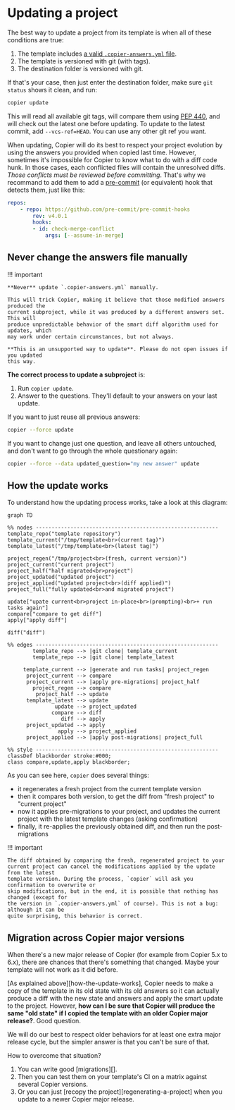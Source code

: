 # Updating a project

The best way to update a project from its template is when all of these conditions are
true:

1. The template includes
   [a valid `.copier-answers.yml` file](configuring.md#the-copier-answersyml-file).
2. The template is versioned with git (with tags).
3. The destination folder is versioned with git.

If that's your case, then just enter the destination folder, make sure `git status`
shows it clean, and run:

```bash
copier update
```

This will read all available git tags, will compare them using
[PEP 440](https://www.python.org/dev/peps/pep-0440/), and will check out the latest one
before updating. To update to the latest commit, add `--vcs-ref=HEAD`. You can use any
other git ref you want.

When updating, Copier will do its best to respect your project evolution by using the
answers you provided when copied last time. However, sometimes it's impossible for
Copier to know what to do with a diff code hunk. In those cases, each conflicted files
will contain the unresolved diffs. _Those conflicts must be reviewed before committing_.
That's why we recommand to add them to add a [pre-commit](https://pre-commit.com/) (or
equivalent) hook that detects them, just like this:

```yaml title=".pre-commit-config.yaml"
repos:
    - repo: https://github.com/pre-commit/pre-commit-hooks
        rev: v4.0.1
        hooks:
        - id: check-merge-conflict
            args: [--assume-in-merge]
```

## Never change the answers file manually

!!! important

    **Never** update `.copier-answers.yml` manually.

    This will trick Copier, making it believe that those modified answers produced the
    current subproject, while it was produced by a different answers set. This will
    produce unpredictable behavior of the smart diff algorithm used for updates, which
    may work under certain circumstances, but not always.

    **This is an unsupported way to update**. Please do not open issues if you updated
    this way.

**The correct process to update a subproject** is:

1. Run `copier update`.
1. Answer to the questions. They'll default to your answers on your last update.

If you want to just reuse all previous answers:

```sh
copier --force update
```

If you want to change just one question, and leave all others untouched, and don't want
to go through the whole questionary again:

```sh
copier --force --data updated_question="my new answer" update
```

## How the update works

To understand how the updating process works, take a look at this diagram:

```mermaid
graph TD

%% nodes ----------------------------------------------------------
template_repo("template repository")
template_current("/tmp/template<br>(current tag)")
template_latest("/tmp/template<br>(latest tag)")

project_regen("/tmp/project<br>(fresh, current version)")
project_current("current project")
project_half("half migrated<br>project")
project_updated("updated project")
project_applied("updated project<br>(diff applied)")
project_full("fully updated<br>and migrated project")

update["upate current<br>project in-place<br>(prompting)<br>+ run tasks again"]
compare["compare to get diff"]
apply["apply diff"]

diff("diff")

%% edges ----------------------------------------------------------
        template_repo --> |git clone| template_current
        template_repo --> |git clone| template_latest

     template_current --> |generate and run tasks| project_regen
      project_current --> compare
      project_current --> |apply pre-migrations| project_half
        project_regen --> compare
         project_half --> update
      template_latest --> update
               update --> project_updated
              compare --> diff
                 diff --> apply
      project_updated --> apply
                apply --> project_applied
      project_applied --> |apply post-migrations| project_full

%% style ----------------------------------------------------------
classDef blackborder stroke:#000;
class compare,update,apply blackborder;
```

As you can see here, `copier` does several things:

-   it regenerates a fresh project from the current template version
-   then it compares both version, to get the diff from "fresh project" to "current
    project"
-   now it applies pre-migrations to your project, and updates the current project with
    the latest template changes (asking confirmation)
-   finally, it re-applies the previously obtained diff, and then run the
    post-migrations

!!! important

    The diff obtained by comparing the fresh, regenerated project to your
    current project can cancel the modifications applied by the update from the latest
    template version. During the process, `copier` will ask you confirmation to overwrite or
    skip modifications, but in the end, it is possible that nothing has changed (except for
    the version in `.copier-answers.yml` of course). This is not a bug: although it can be
    quite surprising, this behavior is correct.

## Migration across Copier major versions

When there's a new major release of Copier (for example from Copier 5.x to 6.x), there
are chances that there's something that changed. Maybe your template will not work as it
did before.

[As explained above][how-the-update-works], Copier needs to make a copy of the template
in its old state with its old answers so it can actually produce a diff with the new
state and answers and apply the smart update to the project. However, **how can I be
sure that Copier will produce the same "old state" if I copied the template with an
older Copier major release?**. Good question.

We will do our best to respect older behaviors for at least one extra major release
cycle, but the simpler answer is that you can't be sure of that.

How to overcome that situation?

1. You can write good [migrations][].
1. Then you can test them on your template's CI on a matrix against several Copier
   versions.
1. Or you can just [recopy the project][regenerating-a-project] when you update to a
   newer Copier major release.
